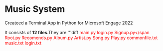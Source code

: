 # Music System
Createed a Terminal App in Python for Microsoft Engage 2022


It consists of **12 files**.They are 
'''diff
  <span style="color:red">main.py</span>
  <span style="color:red">login.py</span>
  <span style="color:red">Signup.py</span
  <span style="color:red">Root.py</span>
  <span style="color:red">Recomends.py</span>
  <span style="color:red">Album.py</span>
  <span style="color:red">Artist.py</span>
  <span style="color:red">Song.py</span>
  <span style="color:red">Play.py</span>
  <span style="color:red">commonfile.txt</span>
  <span style="color:red">music.txt</span>
  <span style="color:red">login.txt</span>

